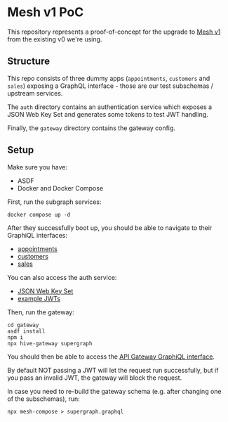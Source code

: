 # Mesh v1 PoC

This repository represents a proof-of-concept for the upgrade to [Mesh v1](https://the-guild.dev/graphql/mesh) from the existing v0 we're using.

## Structure

This repo consists of three dummy apps (`appointments`, `customers` and `sales`) exposing a GraphQL
interface - those are our test subschemas / upstream services.

The `auth` directory contains an authentication service which exposes a JSON Web Key Set and
generates some tokens to test JWT handling.

Finally, the `gateway` directory contains the gateway config.

## Setup

Make sure you have:

- ASDF
- Docker and Docker Compose

First, run the subgraph services:

```
docker compose up -d
```

After they successfully boot up, you should be able to navigate to their GraphiQL interfaces:

- [appointments](http://localhost:3001/gdcraphql)
- [customers](http://localhost:3002/graphql)
- [sales](http://localhost:3003/graphql)

You can also access the auth service:

- [JSON Web Key Set](http://localhost:3004/jwks)
- [example JWTs](http://localhost:3004/tokens)

Then, run the gateway:

```
cd gateway
asdf install
npm i
npx hive-gateway supergraph
```

You should then be able to access the [API Gateway GraphiQL interface](http://localhost:4000/graphql).

By default NOT passing a JWT will let the request run successfully, but if you pass an invalid JWT,
the gateway will block the request.

In case you need to re-build the gateway schema (e.g. after changing one of the subschemas), run:

```
npx mesh-compose > supergraph.graphql
```

